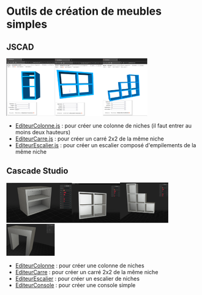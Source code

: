 # Outils de création de meubles simples
## JSCAD
<img src="https://github.com/gilboonet/gilboonet.github.io/blob/master/img/captureColonne.png" height="25%" width="25%"><img src="https://github.com/gilboonet/gilboonet.github.io/blob/master/img/captureCarre.png" height="25%" width="25%"><img src="https://github.com/gilboonet/gilboonet.github.io/blob/master/img/captureEscalier.png" height="23%" width="23%">

- [EditeurColonne.js](https://openjscad.xyz/#https://raw.githubusercontent.com/gilboonet/gilboonet.github.io/master/outils/editeurColonne.js) : pour créer une colonne de niches (il faut entrer au moins deux hauteurs)
- [EditeurCarre.js](https://openjscad.xyz/#https://raw.githubusercontent.com/gilboonet/gilboonet.github.io/master/outils/editeurCarre.js) : pour créer un carré 2x2 de la même niche
- [EditeurEscalier.js](https://openjscad.xyz/#https://raw.githubusercontent.com/gilboonet/gilboonet.github.io/master/outils/editeurEscalier.js) : pour créer un escalier composé d'empilements de la même niche
## Cascade Studio
<img src="https://github.com/gilboonet/gilboonet.github.io/blob/master/img/CaptureColonneCS.png" height="34%" width="34%"><img src="https://github.com/gilboonet/gilboonet.github.io/blob/master/img/captureCarreCS.png" height="25%" width="25%"><img src="https://github.com/gilboonet/gilboonet.github.io/blob/master/img/CaptureEscalierCS.png" height="25%" width="25%"><img src="https://github.com/gilboonet/gilboonet.github.io/blob/master/img/CaptureConsole.png" height="25%" width="25%">


- [EditeurColonne](https://zalo.github.io/CascadeStudio/?code=jZJda8IwFIav119x7ppinNVtV527mBYcSB3orkovuprYQJaWmMJg%2BN93kuhW9imEkI%2F3yXnPORmNYLZarrIshXkK2cNska6DQDIDrAWAKayl2DJNIEzbkMINhTGOmAIv5Z65XRwlDpCN2vWBZal3iFyheBJbqE%2BdoFY3vA894v5XyIVyWF12BrE8uDiS4SIOPfITRXu68Zm6Seg0%2F%2BquztRd%2F6ELCsyLd6oyolGgRFUzIinUFFqKjYjgLQCwefNGbTHv%2B%2BaV4I2VYEX8lcLzjS7VXpaGkTy24Gji54J6ZMgs5eYa58jBmplOK5gLzplmqmLERqGQqwLvD77gGb5%2B9IVtpq4BeYzv2gY6j76f9aYxpUTxUQBDZyAJeKOJFQiYjhMQt05wKZnamRr3g0FkcxScOFAUcId1sUfgYj8prAzJM%2FolRxw%2BJFr55k%2F0%2FUVF5F77dOgXg5P2wyrAAdO2Zl9Y9yyZ%2FZ9VKRmx%2Fz6Lknc%3D&gui=bZAxD4IwEIX%2Fy80NaaEsXRwMiYMaw%2BBiHJpyAoNAKMTB%2BN%2B9UkACTu8u3%2Bu9u77B1M%2BmrrDqzvqJoMBoa3SG1xJfwOCEtkjRguKBmLtUVzlZbzzggoV3BnttCtyB6toeGaQ6K3t6EvGpnh6EnElO%2FqTRpbXYt6DkoptsggnnOghQInY6BxIYCAdFs0g3JKRVnWxA5EG0AdIDuQZH3ebDii5pbBaHeNOlrR91lc2%2BX7%2BxJg2o2MnqTDea%2FmEM%2BZtAs2NfrfDnCw%3D%3D#) : pour créer une colonne de niches
- [EditeurCarre](https://zalo.github.io/CascadeStudio/?code=lZJNa8MwDIbv%2BRW61QGFOAk7jR22NtDBMKPdTqWHLFWagOcEN4HB2H%2BfbHdQyrqPQ0Rk6XnzSk6awvx2tSphUYK6ny%2FLdRRpGoEGALiBte52ZAXMymGGfHLFIXMvmURoKn0gdLmMrz2le7M%2FpR4qu2eu4Oacn0x%2BSw22b06pR85%2Fp9pqGk%2BpJeezQFygomYy9dj1BkxXtyQ0QoswIA8bw3sE4GSb3uxY9q5%2FE1xxLUyGkuHzJ1uZg65GEhvpwDQPcYsBSchRPrYcYw9bGidrYNE1DVkyNQn3FYSN2XL9I2xcSZY%2FGuM1oh8Q%2FXK8wzC1ys5NuObEG5Fs4geBL4X8XEGG1uQ4xx8kissm%2FiHltV5petHkLrKuNAn3Xz0bviOxURJVhipHVWy5%2FRM%3D&gui=bZA9D4JADIb%2FS%2BeLuePD4RYHQ%2BKgxjC4GIcGqjIIhIM4GP%2B7PQ8QOae2ed72bfuErLrXVUllu8c7gYYMTYY5HQt6gIAdmVtKBrRcqLFKsbyy9CQXUongLGCN2Y1WoNumIwEp5kXHLaEc8qEhkCKSrE9qLIyhrgEdTapBpoSyqo0CrWIbR0MGHyJB8yyOHgl4VRs8EDoQeiByIJqDLTbXz4rWqS8mhzjRoakuVZmPum%2FtSZMadGzD7Ew7mv%2FQm%2Fx14NlLl3l4g13Lr45d9nvD6w0%3D#) : pour créer un carré 2x2 de la même niche
- [EditeurEscalier](https://zalo.github.io/CascadeStudio/?code=hVFda8IwFH3vr7hvphrX6tiT28u04EDqwO1JfKg1tZEsLbGFgfjfd5Io1DEZhCT33nPux7lRRNPlYpmmCc0SSt%2Bm82QVBEo0JGoieqGVkjthWC%2Bpe5yeOI1wYk5Fpo7CWXE4cXhV6X0Hv8jMHoxHYMex5fxJqk1VdEjvMP8nlVnbdEhzmD1PwLlH0tubcdKtrXNnnKBodd7ISpOWeSlYzUlxKjk0CekUENmERaV3SPhafV%2FjYPqQhv%2FDZPqoskawdWyJ0djfG%2B4pQ2FZ7i5xh45sRNMaTTNZFMIInQtmq3Ba6w3i5yCIIps%2FRf5LZxCMO%2Bm5k8W1eFEJIKfU8FJdweGW5B0eZeBcbyZBURlmbQk7nuB5hmKDEX6DQXgi9HZFHDziAITEY8OIoveHuj2W7HZuRX2SaK1%2FwNydln917Kc%2FY0Jb4Uu0WyXssvJMCWb386mxDWaA%2BwE%3D&gui=ZY87D8IwDIT%2Fi%2Beoctp0ycKAkDpAhTqwIIaQhrZDH%2BpDDIj%2FTkxIBWS6sz%2BfdH6A7tuh70w356o1IEGrSavSnBpzBwYHM9WFmUBixNepUF1lT88YIWfxhcFW6dpsQM7jYhgUqmwWG0nQex%2BIkQm097sBZEriAWec9ns1Vi5H7ivFkfBx7G8g7fh2Ac7QwQzXgp7wD%2BEBiUHylDQgiX2aJADCAREAtcyuPbl%2Fml9BCpKfn58v) : pour créer un escalier de niches
- [EditeurConsole](https://zalo.github.io/CascadeStudio/?code=hZJNa4NAEIbv%2Foq5aegETUt6CT0YV2zAGIneQg5buzbCVsNGoVD63zu7VtD0SxjZYebZeZl3XReCXZLt4hCyzTaNQ8tyXUj9vb8N832YWVK0cFZNCQ%2BQyepZKAfslHIb4d5DuKO49ehXcnkRCAsEb7YylOTqZUzFlNs9sfhGDdCJd%2B0YeqScoOWPkBnVK5R8gqWUC959jVv%2BqjEC%2BkZcxLviJAiDxfIvjl1xTDVV%2Bw%2BnFxvsQz%2Ff7BJgIcT%2BsHqr7OqirZqaiKoNmvrSSOGccwRJcdKR0jmiYLN3C0BLWNP8dfM2aqMZfSmZlOaOjOBGo7oJ5nSZ6dRdueL1Re%2FKOXjI0DsiJFqqEm2namBVWQol6kI4a4RDcqTaR7%2FxgOiJWnoTaDxHYyIaTxBINBtcehXdkxR6bwUnRBsazFaf&gui=bZE9T8QwDIb%2Fi%2BfolLTlQ14Y4MQNgFAHFsRgtb67SlxT5UMMiP%2BO0y9OFybbet74tZ1vaOxpsD334YVODAgN%2BYZafuv4CxQ8sz%2FW7AH1xqxVTf1BpO96o40qPhTcU3PkO8DgIiuoqe2iPCn1ki8PCq0qLfrtQJ33HB1gdVYtMqNMUu0MoLlKcTUUMBINKL0kZqSQUVPIQDmBMgPVBKpL8ETuMI6YnObibJFJ9Ors3vbtqvurM%2Bl2ALxO4WLN1BrwZjb510HONPfO8I5iALxN%2BJMCU5xu9khRvkRyAQ%2FOdmHMf34B) : pour créer une console simple
